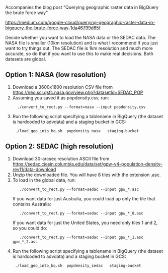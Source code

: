 Accompanies the blog post  "Querying geographic raster data in BigQuery the brute force way"

https://medium.com/google-cloud/querying-geographic-raster-data-in-bigquery-the-brute-force-way-1da46799d65f


Decide whether you want to load the NASA data or the SEDAC data.
The NASA file is smaller (10km resolution) and is what I recommend if you just want to try things out. The SEDAC file is 1km resolution and much more accurate, so do that if you want to use this to make real decisions.
Both datasets are global.

## Option 1: NASA (low resolution)

1. Download a 3600x1800 resolution CSV file from https://neo.sci.gsfc.nasa.gov/view.php?datasetId=SEDAC_POP
2. Assuming you saved it as popdensity.csv, run:
    ```
      ./convert_to_rect.py --format=nasa --input popdensity.csv
    ```
3. Run the following script specifying a tablename in BigQuery (the dataset is hardcoded to advdata) and a staging bucket in GCS:
     ```
      ./load_geo_into_bq.sh  popdensity_nasa   staging-bucket
    ```
    
## Option 2: SEDAC (high resolution)

1. Download 30-arcsec resolution ASCII file from https://sedac.ciesin.columbia.edu/data/set/gpw-v4-population-density-rev11/data-download
2. Unzip the downloaded file. You will have 8 tiles with the extension .asc.
3. To load in the global data, run:
    ```
       ./convert_to_rect.py --format=sedac --input gpw_*.asc
    ```
    If you want data for just Australia, you could load up only the tile that contains Australia:
    ```
       ./convert_to_rect.py --format=sedac --input gpw_*_8.asc
    ```
    If you want data for just the United States, you need only tiles 1 and 2, so you could do:
    ```
       ./convert_to_rect.py --format=sedac --input gpw_*_1.asc gpw_*_2.asc
    ```   
 4. Run the following script specifying a tablename in BigQuery (the dataset is hardcoded to advdata) and a staging bucket in GCS:
     ```
      ./load_geo_into_bq.sh  popdensity_sedac   staging-bucket
    ```   
  
